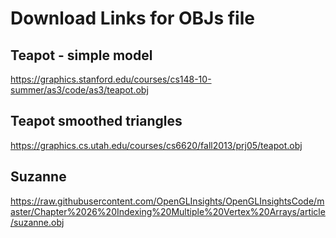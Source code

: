 # Download Links for OBJs file

## Teapot - simple model
https://graphics.stanford.edu/courses/cs148-10-summer/as3/code/as3/teapot.obj

## Teapot smoothed triangles
https://graphics.cs.utah.edu/courses/cs6620/fall2013/prj05/teapot.obj

## Suzanne 
https://raw.githubusercontent.com/OpenGLInsights/OpenGLInsightsCode/master/Chapter%2026%20Indexing%20Multiple%20Vertex%20Arrays/article/suzanne.obj

